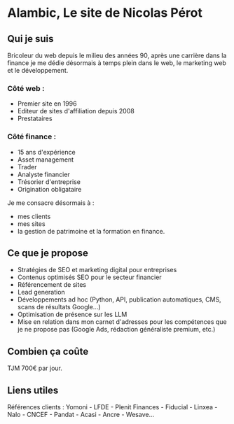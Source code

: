 # Alambic, Le site de Nicolas Pérot

## Qui je suis

Bricoleur du web depuis le milieu des années 90, après une carrière dans la finance je me dédie désormais à temps plein dans le web, le marketing web et le développement.

### Côté web : 

- Premier site en 1996
- Editeur de sites d'affiliation depuis 2008
- Prestataires

### Côté finance : 

- 15 ans d'expérience
- Asset management
- Trader
- Analyste financier
- Trésorier d'entreprise
- Origination obligataire

Je me consacre désormais à :

- mes clients
- mes sites
- la gestion de patrimoine et la formation en finance.

## Ce que je propose

- Stratégies de SEO et marketing digital pour entreprises
- Contenus optimisés SEO pour le secteur financier
- Référencement de sites
- Lead generation
- Développements ad hoc (Python, API, publication automatiques, CMS, scans de résultats Google...)
- Optimisation de présence sur les LLM
- Mise en relation dans mon carnet d'adresses pour les compétences que je ne propose pas (Google Ads, rédaction généraliste premium, etc.)

## Combien ça coûte

TJM 700€ par jour.

## Liens utiles

Références clients : 
Yomoni - LFDE - Plenit Finances - Fiducial - Linxea - Nalo - CNCEF - Pandat - Acasi - Ancre - Wesave...
